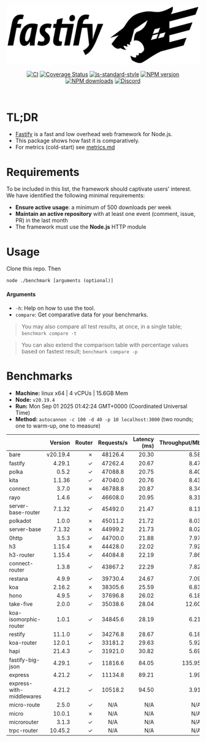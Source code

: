 <div align="center">
  <img src="https://github.com/fastify/graphics/raw/HEAD/fastify-landscape-outlined.svg" width="650" height="auto"/>
</div>

<div align="center">

[![CI](https://github.com/fastify/fastify/workflows/ci/badge.svg)](https://github.com/fastify/fastify/actions/workflows/ci.yml)
[![Coverage Status](https://coveralls.io/repos/github/fastify/fastify/badge.svg?branch=master)](https://coveralls.io/github/fastify/fastify?branch=master)
[![js-standard-style](https://img.shields.io/badge/code%20style-standard-brightgreen.svg?style=flat)](http://standardjs.com/)
[![NPM version](https://img.shields.io/npm/v/fastify.svg?style=flat)](https://www.npmjs.com/package/fastify)
[![NPM downloads](https://img.shields.io/npm/dm/fastify.svg?style=flat)](https://www.npmjs.com/package/fastify) [![Discord](https://img.shields.io/discord/725613461949906985)](https://discord.gg/fastify)

</div>
<br />

# TL;DR

* [Fastify](https://github.com/fastify/fastify) is a fast and low overhead web framework for Node.js.
* This package shows how fast it is comparatively.
* For metrics (cold-start) see [metrics.md](./METRICS.md)

# Requirements

To be included in this list, the framework should captivate users' interest. We have identified the following minimal requirements:
- **Ensure active usage**: a minimum of 500 downloads per week
- **Maintain an active repository** with at least one event (comment, issue, PR) in the last month
- The framework must use the **Node.js** HTTP module

# Usage

Clone this repo. Then 

```
node ./benchmark [arguments (optional)]
```

#### Arguments

* `-h`: Help on how to use the tool.
* `compare`: Get comparative data for your benchmarks.

> You may also compare all test results, at once, in a single table; `benchmark compare -t`

> You can also extend the comparison table with percentage values based on fastest result; `benchmark compare -p`
# Benchmarks

* __Machine:__ linux x64 | 4 vCPUs | 15.6GB Mem
* __Node:__ `v20.19.4`
* __Run:__ Mon Sep 01 2025 01:42:24 GMT+0000 (Coordinated Universal Time)
* __Method:__ `autocannon -c 100 -d 40 -p 10 localhost:3000` (two rounds; one to warm-up, one to measure)

|                          | Version  | Router | Requests/s | Latency (ms) | Throughput/Mb |
| :--                      | --:      | --:    | :-:        | --:          | --:           |
| bare                     | v20.19.4 | ✗      | 48126.4    | 20.30        | 8.58          |
| fastify                  | 4.29.1   | ✓      | 47262.4    | 20.67        | 8.47          |
| polka                    | 0.5.2    | ✓      | 47088.8    | 20.75        | 8.40          |
| kita                     | 1.1.36   | ✓      | 47040.0    | 20.76        | 8.43          |
| connect                  | 3.7.0    | ✗      | 46788.8    | 20.87        | 8.34          |
| rayo                     | 1.4.6    | ✓      | 46608.0    | 20.95        | 8.31          |
| server-base-router       | 7.1.32   | ✓      | 45492.0    | 21.47        | 8.11          |
| polkadot                 | 1.0.0    | ✗      | 45011.2    | 21.72        | 8.03          |
| server-base              | 7.1.32   | ✗      | 44999.2    | 21.73        | 8.02          |
| 0http                    | 3.5.3    | ✓      | 44700.0    | 21.88        | 7.97          |
| h3                       | 1.15.4   | ✗      | 44428.0    | 22.02        | 7.92          |
| h3-router                | 1.15.4   | ✓      | 44084.8    | 22.19        | 7.86          |
| connect-router           | 1.3.8    | ✓      | 43867.2    | 22.29        | 7.82          |
| restana                  | 4.9.9    | ✓      | 39730.4    | 24.67        | 7.09          |
| koa                      | 2.16.2   | ✗      | 38305.6    | 25.59        | 6.83          |
| hono                     | 4.9.5    | ✓      | 37696.8    | 26.02        | 6.18          |
| take-five                | 2.0.0    | ✓      | 35038.6    | 28.04        | 12.60         |
| koa-isomorphic-router    | 1.0.1    | ✓      | 34845.6    | 28.19        | 6.21          |
| restify                  | 11.1.0   | ✓      | 34276.8    | 28.67        | 6.18          |
| koa-router               | 12.0.1   | ✓      | 33181.2    | 29.63        | 5.92          |
| hapi                     | 21.4.3   | ✓      | 31921.0    | 30.82        | 5.69          |
| fastify-big-json         | 4.29.1   | ✓      | 11816.6    | 84.05        | 135.95        |
| express                  | 4.21.2   | ✓      | 11134.8    | 89.21        | 1.99          |
| express-with-middlewares | 4.21.2   | ✓      | 10518.2    | 94.50        | 3.91          |
| micro-route              | 2.5.0    | ✓      | N/A        | N/A          | N/A           |
| micro                    | 10.0.1   | ✗      | N/A        | N/A          | N/A           |
| microrouter              | 3.1.3    | ✓      | N/A        | N/A          | N/A           |
| trpc-router              | 10.45.2  | ✓      | N/A        | N/A          | N/A           |
